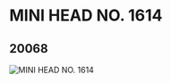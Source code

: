 # MINI HEAD NO. 1614
## 20068
![MINI HEAD NO. 1614](https://lc-www-live-s.legocdn.com/media/bricks/5/2/6103171.jpg)